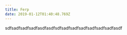```yaml
---
title: Ferp
date: 2019-01-12T01:40:48.769Z
---
```

sdfsadfsadfsadfasdfasdfsdfsadfsadfsadfsadfsadfsadfasdf
